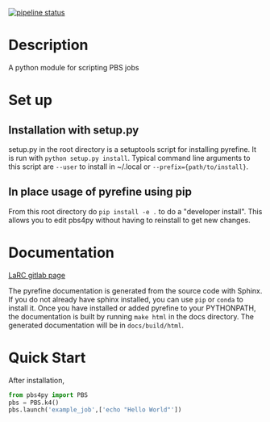  [![pipeline status](https://gitlab.larc.nasa.gov/kejacob1/pbs4py/badges/main/pipeline.svg)](https://gitlab.larc.nasa.gov/kejacob1/pbs4py/-/commits/main)


# Description

A python module for scripting PBS jobs

# Set up

## Installation with setup.py

setup.py in the root directory is a setuptools script for installing pyrefine.
It is run with `python setup.py install`.
Typical command line arguments to this script are `--user` to install in ~/.local or `--prefix={path/to/install}`.

## In place usage of pyrefine using pip
From this root directory do `pip install -e .` to do a "developer install". This allows you to edit pbs4py without
having to reinstall to get new changes.

# Documentation
[LaRC gitlab page](https://sketch-to-solution.gitlab-pages.larc.nasa.gov/pyrefine/)


The pyrefine documentation is generated from the source code with Sphinx.
If you do not already have sphinx installed, you can use `pip` or `conda` to install it.
Once you have installed or added pyrefine to your PYTHONPATH, the documentation is built by running `make html` in the docs directory.
The generated documentation will be in `docs/build/html`.


# Quick Start

After installation,

```python
from pbs4py import PBS
pbs = PBS.k4()
pbs.launch('example_job',['echo "Hello World"'])
```
